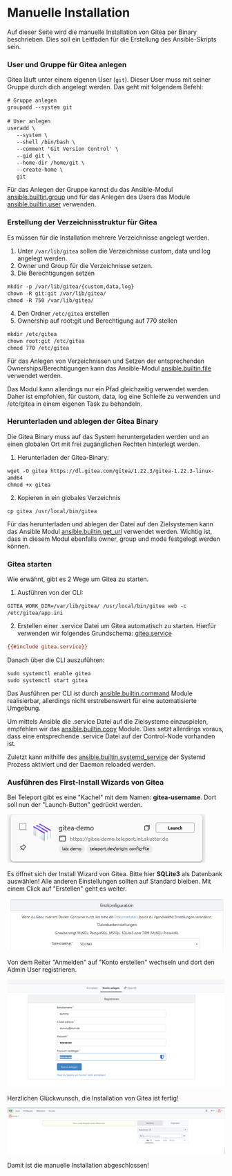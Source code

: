 # Manuelle Installation

Auf dieser Seite wird die manuelle Installation von Gitea per Binary beschrieben. Dies soll ein Leitfaden für die Erstellung des Ansible-Skripts sein.


### User und Gruppe für Gitea anlegen

Gitea läuft unter einem eigenen User (`git`). Dieser User muss mit seiner Gruppe durch dich angelegt werden. Das geht mit folgendem Befehl:

```shell
# Gruppe anlegen
groupadd --system git

# User anlegen
useradd \
   --system \
   --shell /bin/bash \
   --comment 'Git Version Control' \
   --gid git \
   --home-dir /home/git \
   --create-home \
   git
```

Für das Anlegen der Gruppe kannst du das Ansible-Modul [ansible.builtin.group](https://docs.ansible.com/ansible/latest/collections/ansible/builtin/group_module.html) und für das Anlegen des Users das Module [ansible.builtin.user](https://docs.ansible.com/ansible/latest/collections/ansible/builtin/user_module.html) verwenden.



### Erstellung der Verzeichnisstruktur für Gitea
Es müssen für die Installation mehrere Verzeichnisse angelegt werden.
1. Unter `/var/lib/gitea` sollen die Verzeichnisse custom, data und log angelegt werden.
2. Owner und Group für die Verzeichnisse setzen.
3. Die Berechtigungen setzen
```shell
mkdir -p /var/lib/gitea/{custom,data,log}
chown -R git:git /var/lib/gitea/
chmod -R 750 /var/lib/gitea/
```

4. Den Ordner `/etc/gitea` erstellen
5. Ownership auf root:git und Berechtigung auf 770 stellen

```shell
mkdir /etc/gitea
chown root:git /etc/gitea
chmod 770 /etc/gitea
```

Für das Anlegen von Verzeichnissen und Setzen der entsprechenden Ownerships/Berechtigungen kann das Ansible-Modul [ansible.builtin.file](https://docs.ansible.com/ansible/latest/collections/ansible/builtin/file_module.html) verwendet werden.

Das Modul kann allerdings nur ein Pfad gleichzeitig verwendet werden. 
Daher ist empfohlen, für custom, data, log eine Schleife zu verwenden und /etc/gitea in einem eigenen Task zu behandeln.


### Herunterladen und ablegen der Gitea Binary
Die Gitea Binary muss auf das System heruntergeladen werden und an einen globalen Ort mit frei zugänglichen Rechten hinterlegt werden.
1. Herunterladen der Gitea-Binary:
```shell
wget -O gitea https://dl.gitea.com/gitea/1.22.3/gitea-1.22.3-linux-amd64
chmod +x gitea
```
2. Kopieren in ein globales Verzeichnis
```shell
cp gitea /usr/local/bin/gitea
```

Für das herunterladen und ablegen der Datei auf den Zielsystemen kann das Ansible Modul [ansible.builtin.get_url](https://docs.ansible.com/ansible/latest/collections/ansible/builtin/get_url_module.html) verwendet werden. Wichtig ist, dass in diesem Modul ebenfalls owner, group und mode festgelegt werden können.


### Gitea starten
Wie erwähnt, gibt es 2 Wege um Gitea zu starten.
1. Ausführen von der CLI:
```shell
GITEA_WORK_DIR=/var/lib/gitea/ /usr/local/bin/gitea web -c /etc/gitea/app.ini
```
2. Erstellen einer .service Datei um Gitea automatisch zu starten. Hierfür verwenden wir folgendes Grundschema: [gitea.service](https://github.com/go-gitea/gitea/blob/release/v1.22/contrib/systemd/gitea.service)

```ini
{{#include gitea.service}}
```
Danach über die CLI auszuführen:

```shell
sudo systemctl enable gitea
sudo systemctl start gitea
```

Das Ausführen per CLI ist durch [ansible.builtin.command](https://docs.ansible.com/ansible/latest/collections/ansible/builtin/command_module.html) Module realisierbar, allerdings nicht erstrebenswert für eine automatisierte Umgebung. 

Um mittels Ansible die .service Datei auf die Zielsysteme einzuspielen, empfehlen wir das [ansible.builtin.copy](https://docs.ansible.com/ansible/latest/collections/ansible/builtin/copy_module.html) Module. Dies setzt allerdings voraus, dass eine entsprechende .service Datei auf der Control-Node vorhanden ist.

Zuletzt kann mithilfe des [ansible.builtin.systemd_service](https://docs.ansible.com/ansible/latest/collections/ansible/builtin/systemd_service_module.html) der Systemd Prozess aktiviert und der Daemon reloaded werden.


### Ausführen des First-Install Wizards von Gitea

Bei Teleport gibt es eine "Kachel" mit dem Namen: **gitea-username**. Dort soll nun der "Launch-Button" gedrückt werden.

![Teleport-Übersicht](images/01-teleport.png)

Es öffnet sich der Install Wizard von Gitea. Bitte hier **SQLite3** als Datenbank auswählen! Alle anderen Einstellungen sollten auf Standard bleiben. Mit einem Click auf "Erstellen" geht es weiter.

![Installations-Wizard](images/02-config.png)

Von dem Reiter "Anmelden" auf "Konto erstellen" wechseln und dort den Admin User registrieren.

![Admin User erstellen](images/03-admin_create.png) 

Herzlichen Glückwunsch, die Installation von Gitea ist fertig!

![fertig](images/04-finish.png)

Damit ist die manuelle Installation abgeschlossen!